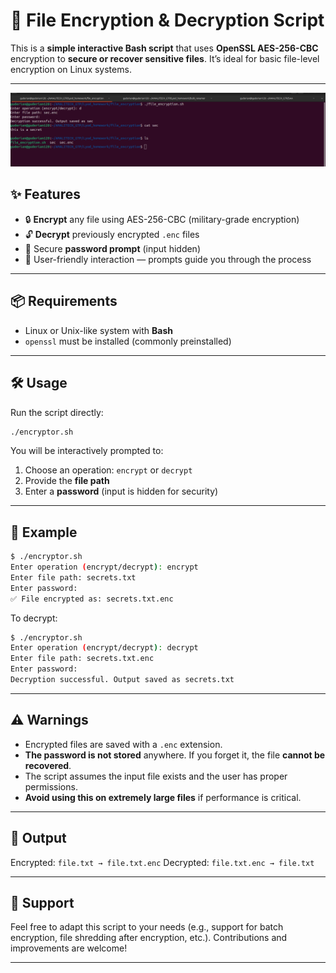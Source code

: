 
# 🔐 File Encryption & Decryption Script

This is a **simple interactive Bash script** that uses **OpenSSL AES-256-CBC** encryption to **secure or recover sensitive files**. It’s ideal for basic file-level encryption on Linux systems.

---
![image](media/encryption_operation.png)
## ✨ Features

* 🔒 **Encrypt** any file using AES-256-CBC (military-grade encryption)
* 🔓 **Decrypt** previously encrypted `.enc` files
* 🔑 Secure **password prompt** (input hidden)
* 🧠 User-friendly interaction — prompts guide you through the process

---

## 📦 Requirements

* Linux or Unix-like system with **Bash**
* `openssl` must be installed (commonly preinstalled)

---

## 🛠️ Usage

Run the script directly:

```bash
./encryptor.sh
```

You will be interactively prompted to:

1. Choose an operation: `encrypt` or `decrypt`
2. Provide the **file path**
3. Enter a **password** (input is hidden for security)

---

## 🧪 Example

```bash
$ ./encryptor.sh
Enter operation (encrypt/decrypt): encrypt
Enter file path: secrets.txt
Enter password:
✅ File encrypted as: secrets.txt.enc
```

To decrypt:

```bash
$ ./encryptor.sh
Enter operation (encrypt/decrypt): decrypt
Enter file path: secrets.txt.enc
Enter password:
Decryption successful. Output saved as secrets.txt
```

---

## ⚠️ Warnings

* Encrypted files are saved with a `.enc` extension.
* **The password is not stored** anywhere. If you forget it, the file **cannot be recovered**.
* The script assumes the input file exists and the user has proper permissions.
* **Avoid using this on extremely large files** if performance is critical.

---

## 📁 Output

Encrypted: `file.txt → file.txt.enc`
Decrypted: `file.txt.enc → file.txt`

---

## 🙋 Support

Feel free to adapt this script to your needs (e.g., support for batch encryption, file shredding after encryption, etc.). Contributions and improvements are welcome!

---

